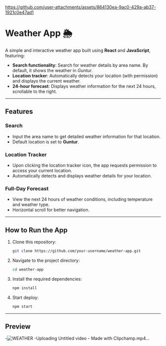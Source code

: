 
https://github.com/user-attachments/assets/864130ea-9ac0-429a-ab37-1921c0e47ad1
# Weather App 🌦️

A simple and interactive weather app built using **React** and **JavaScript**, featuring:

- **Search functionality**: Search for weather details by area name. By default, it shows the weather in *Guntur*.
- **Location tracker**: Automatically detects your location (with permission) and displays the current weather.
- **24-hour forecast**: Displays weather information for the next 24 hours, scrollable to the right.

---

## Features

### Search
- Input the area name to get detailed weather information for that location.
- Default location is set to **Guntur**.

### Location Tracker
- Upon clicking the location tracker icon, the app requests permission to access your current location.
- Automatically detects and displays weather details for your location.

### Full-Day Forecast
- View the next 24 hours of weather conditions, including temperature and weather type.
- Horizontal scroll for better navigation.

---

## How to Run the App

1. Clone this repository:
   ```bash
   git clone https://github.com/your-username/weather-app.git

2. Navigate to the project directory:
   ```bash
   cd weather-app
3. Install the required dependencies:
   ```bash
   npm install
4. Start deploy:
   ```bash
   npm start
---

## Preview
-![WEATHER](https://github.com/user-attachments/assets/2e394440-1c0f-4c01-a27c-5fa363ce7e72)
-Uploading Untitled video - Made with Clipchamp.mp4…

